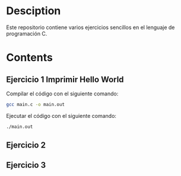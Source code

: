 # Desciption

Este repositorio contiene varios ejercicios sencillos en el
lenguaje de programación C.

# Contents
## Ejercicio 1 Imprimir Hello World

Compilar el código con el siguiente comando:

```bash
gcc main.c -o main.out
```

Ejecutar el código con el siguiente comando:
```bash
./main.out
```

## Ejercicio 2

## Ejercicio 3

